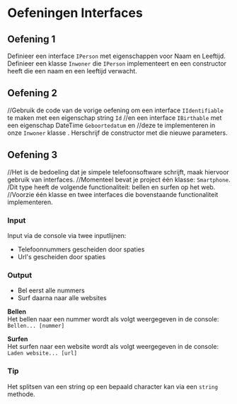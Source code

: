# Oefeningen Interfaces

## Oefening 1

Definieer een interface `IPerson` met eigenschappen voor Naam en Leeftijd. Definieer een klasse `Inwoner` die `IPerson` implementeert en een constructor heeft die een naam en een leeftijd verwacht.

## Oefening 2

//Gebruik de code van de vorige oefening om een interface `IIdentifiable` te maken met een eigenschap string `Id` 
//en een interface `IBirthable` met een eigenschap DateTime `Geboortedatum` en 
//deze te implementeren in onze `Inwoner` klasse . Herschrijf de constructor met die nieuwe parameters.

## Oefening 3

//Het is de bedoeling dat je simpele telefoonsoftware schrijft, maak hiervoor gebruik van interfaces. 
//Momenteel bevat je project één klasse: `Smartphone`. /Dit type heeft de volgende functionaliteit: bellen en surfen op het web.\
//Voorzie één klasse en twee interfaces die bovenstaande functionaliteit implementeren.

### Input

Input via de console via twee inputlijnen:
* Telefoonnummers gescheiden door spaties
* Url's gescheiden door spaties

### Output

* Bel eerst alle nummers
* Surf daarna naar alle websites
  
**Bellen**\
Het bellen naar een nummer wordt als volgt weergegeven in de console: `Bellen... [nummer]`

**Surfen**\
Het surfen naar een website wordt als volgt weergegeven in de console: `Laden website... [url]`

### Tip

Het splitsen van een string op een bepaald character kan via een `string` methode.